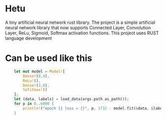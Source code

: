 # Hetu
A tiny artificial neural network rust library. 
The project is a simple artificial neural network library that now supports Connected Layer, Convolution Layer, ReLu, Sigmoid, Softmax activation functions.  This project uses RUST language development
# Can be used like this
``` rust
    let mut model = Model![
        Dense!(8,4),
        ReLu!(),
        Dense!(3,8),
        Sofitmax!()
    ];
    let (data, labels) = load_data(args.path.as_path());
    for p in 0..6000 {
        println!("epoch {} loss = {}", p, 1f32 - model.fit(&data, &labels, 0.01f32));
    }
```